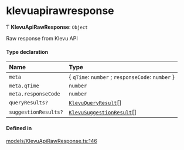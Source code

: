 # klevuapirawresponse
      
Ƭ **KlevuApiRawResponse**: `Object`

Raw response from Klevu API

#### Type declaration

| Name | Type |
| :------ | :------ |
| `meta` | { `qTime`: `number` ; `responseCode`: `number`  } |
| `meta.qTime` | `number` |
| `meta.responseCode` | `number` |
| `queryResults?` | [`KlevuQueryResult`](klevuqueryresult.md)[] |
| `suggestionResults?` | [`KlevuSuggestionResult`](klevusuggestionresult.md)[] |

#### Defined in

[models/KlevuApiRawResponse.ts:146](https://github.com/klevultd/frontend-sdk/blob/d712c6c/packages/klevu-core/src/models/KlevuApiRawResponse.ts#L146)

